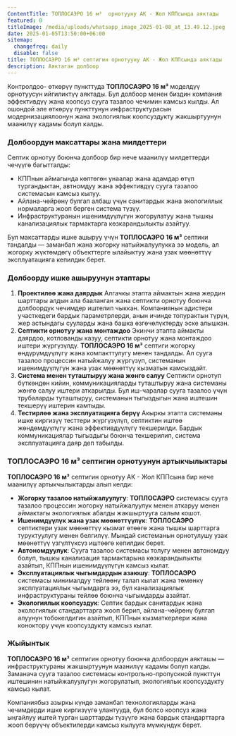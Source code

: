 ```yaml
---
ContentTitle: ТОПЛОСАЭРО 16 м³  орнотууну АК - Жол КППсында аяктады
featured: 0
titleImage: /media/uploads/whatsapp_image_2025-01-08_at_13.49.12.jpeg
date: 2025-01-05T13:50:00+06:00
sitemap:
  changefreq: daily
  disable: false
title: ТОПЛОСАЭРО 16 м³ септигин орнотууну АК - Жол КППсында аяктады
description: Аяктаган долбоор
---
```

Контролдоо- өткөрүү пункттуда  **ТОПЛОСАЭРО 16 м³** моделдүү  орнотуусун ийгиликтүү аяктады. Бул долбоор менен биздин компания эффективдүү жана коопсуз сууга тазалоо чечимин камсыз кылды. Ал ошондой эле  өткөрүү пункттунун инфраструктурасын модернизациялоонун жана экологиялык коопсуздукту жакшыртуунун маанилүү кадамы болуп калды.

### **Долбоордун максаттары жана милдеттери**

Септик орнотуу боюнча долбоор бир нече маанилүү милдеттерди чечүүгө багытталды:

* КППнын аймагында көптөгөн унаалар жана адамдар өтүп тургандыктан, автномдуу жана эффективдүү сууга тазалоо системасын камсыз кылуу.
* Айлана-чөйрөнү булгап албаш үчүн санитардык жана экологиялык нормаларга жооп берген система түзүү.
* Инфраструктуранын ишенимдүүлүгүн жогорулатуу жана тышкы канализациялык тармактарга көзкарандылыкты азайтуу.

Бул максаттарды ишке ашыруу үчүн **ТОПЛОСАЭРО 16 м³** септики тандалды — заманбап жана жогорку натыйжалуулукка ээ модель, ал жогорку жүктөмдөгү объекттерге ылайыктуу жана узак мөөнөттүү эксплуатацияга кепилдик берет.

### **Долбоорду ишке ашыруунун этаптары**

1. **Проектилөө жана даярдык**
   Алгачкы этапта аймактын жана жердин шарттары алдын ала бааланган жана септикти орнотуу боюнча долбоордук чечимдер иштелип чыккан. Компаниянын адистери участкедеги бардык параметрлерди, анын ичинде топурактын түрүн, жер астындагы сууларды жана башка өзгөчөлүктөрдү эске алышкан.
2. **Септикти орнотуу жана монтаждоо**
   Экинчи этапта аймакты даярдоо, котлованды казуу, септикти орнотуу жана монтаждоо иштери жүргүзүлдү. **ТОПЛОСАЭРО 16 м³** септиги жогорку өндүрүмдүүлүгү жана компакттулугу менен тандалды. Ал сууга тазалоо процессин натыйжалуу жүргүзүп, системанын ишенимдүүлүгүн жана узак мөөнөттүү кызматын камсыздайт.
3. **Система менен туташтыруу жана жөнгө салуу**
   Септикти орнотуп бүткөндөн кийин, коммуникацияларды туташтыруу жана системаны жөнгө салуу иштери аткарылды. Бул иш-чаралар сууга тазалоо үчүн трубаларды туташтыруу, системанын тыгыздыгын жана иштешин текшерүү иштерин камтыды.
4. **Тестирлөө жана эксплуатацияга берүү**
   Акыркы этапта системаны ишке киргизүү тесттери жүргүзүлүп, септиктин иштөө жөндөмдүүлүгү жана эффективдүүлүгү текшерилди. Бардык коммуникациялар тыгыздыгы боюнча текшерилип, система эксплуатацияга даяр деп табылды.

### **ТОПЛОСАЭРО 16 м³ септигин орнотуунун артыкчылыктары**

**ТОПЛОСАЭРО 16 м³** септигин орнотуу АК - Жол КППсына бир нече маанилүү артыкчылыктарды алып келди:

* **Жогорку тазалоо натыйжалуулугу**: **ТОПЛОСАЭРО** системасы сууга тазалоо процессин жогорку натыйжалуулук менен аткаруу менен аймактагы экологиялык абалды жакшыртууга салым кошот.
* **Ишенимдүүлүк жана узак мөөнөттүүлүк**: **ТОПЛОСАЭРО** септиктери узак мөөнөттүү кызмат өтөөгө жана тышкы шарттарга туруктуулугу менен белгилүү. Мындай системанын орнотулушу узак мөөнөттүү үзгүлтүксүз иштөөгө кепилдик берет.
* **Автономдуулук**: Сууга тазалоо системасы толугу менен автономдуу болуп, тышкы канализация тармактарына көзкарандылыкты азайтып, КППнын ишенимдүүлүгүн камсыз кылат.
* **Эксплуатациялык чыгымдардын азаюшу**: **ТОПЛОСАЭРО** системасы минималдуу тейлөөнү талап кылат жана төмөнкү эксплуатациялык чыгымдарга ээ, бул канализациялык инфраструктураны тейлөө боюнча чыгымдарды азайтат.
* **Экологиялык коопсуздук**: Септик бардык санитардык жана экологиялык стандарттарга жооп берип, айлана-чөйрөнү булгап алуунун тобокелдигин азайтып, КППнын кызматкерлери жана коноктору үчүн коопсуздукту камсыз кылат.

### **Жыйынтык**

**ТОПЛОСАЭРО 16 м³** септигин орнотуу боюнча долбоордун аякташы — инфраструктураны жакшыртуунун маанилүү кадамы болуп калды. Заманача сууга тазалоо системасы контрольно-пропускной пункттун иштешинин натыйжалуулугун жогорулатып, экологиялык коопсуздукту камсыз кылат.

Компаниябыз азыркы күндө заманбап технологияларды жана чечимдерди ишке киргизүүгө улантууда, бул болсо коопсуз жана ыңгайлуу иштей турган шарттарды түзүүгө жана бардык стандарттарга жооп берүүчү объектилерди камсыз кылууга мүмкүндүк берет.
